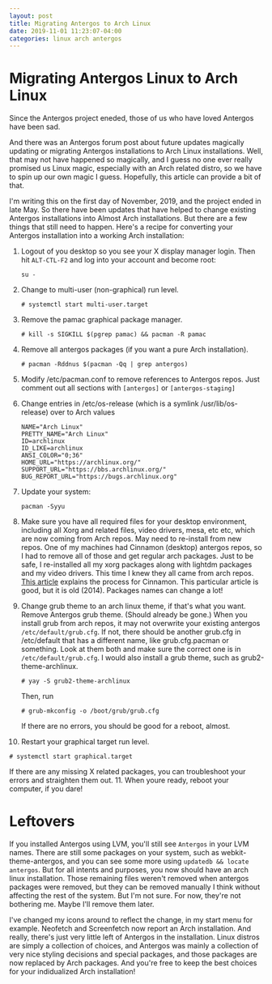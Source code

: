 ```yaml
---
layout: post
title: Migrating Antergos to Arch Linux
date: 2019-11-01 11:23:07-04:00
categories: linux arch antergos
---
```


# Migrating Antergos Linux to Arch Linux

Since the Antergos project eneded, those of us who have loved Antergos have been sad. 

And there was an Antergos forum post about future updates magically updating or migrating
Antergos installations to Arch Linux installations.  Well, that may not have happened so
magically, and I guess no one ever really promised us Linux magic, especially with an Arch
related distro, so we have to spin up our own magic I guess.  Hopefully, this article can
provide a bit of that.

I'm writing this on the first day of November, 2019, and the project ended in late May.  So there have
been updates that have helped to change existing Antergos installations into Almost Arch installations.
But there are a few things that still need to happen. Here's a recipe for converting your
Antergos installation into a working Arch installation:

1. Logout of you desktop so you see your X display manager login.  Then hit 
   ```ALT-CTL-F2``` and log into your account and become root: 
   ```
   su -
   ```
2. Change to multi-user (non-graphical) run level.
    ```
    # systemctl start multi-user.target
    ```
3. Remove the pamac graphical package manager.
    ```
    # kill -s SIGKILL $(pgrep pamac) && pacman -R pamac
    ```
4. Remove all antergos packages (if you want a pure Arch installation).
    ```
    # pacman -Rddnus $(pacman -Qq | grep antergos)
    ```
5. Modify /etc/pacman.conf to remove references to Antergos repos.
Just comment out all sections with `[antergos]` or `[antergos-staging]`

6. Change entries in /etc/os-release (which is a symlink /usr/lib/os-release) over to Arch values
    ```
    NAME="Arch Linux"
    PRETTY_NAME="Arch Linux"
    ID=archlinux
    ID_LIKE=archlinux
    ANSI_COLOR="0;36"
    HOME_URL="https://archlinux.org/"
    SUPPORT_URL="https://bbs.archlinux.org/"
    BUG_REPORT_URL="https://bugs.archlinux.org"
    ```

7. Update your system: 
    ```
    pacman -Syyu
    ```

8. Make sure you have all required files for your desktop environment, including all Xorg and related
   files, video drivers, mesa, etc etc, which are now coming from Arch repos.  May need to
   re-install from new repos.  One of my machines had Cinnamon (desktop) antergos repos, so I
   had to remove all of those and get regular arch packages.  Just to be safe, I re-installed
   all my xorg packages along with lightdm packages and my video drivers.  This time I knew
   they all came from arch repos.  
   [This article](https://www.tecmint.com/install-cinnamon-desktop-in-arch-linux)
   explains the process for Cinnamon. This particular article is good, but it is old (2014).
   Packages names can change a lot!

9. Change grub theme to an arch linux theme, if that's what you want. Remove Antergos grub
   theme.  (Should already be gone.) When you install grub from arch repos, it may not
   overwrite your existing antergos ```/etc/default/grub.cfg```.  If not, there should be
   another grub.cfg in /etc/default that has a different name, like grub.cfg.pacman or
   something.  Look at them both and make sure the correct one is in ```/etc/default/grub.cfg```.
   I would also install a grub theme, such as grub2-theme-archlinux.
   ```
   # yay -S grub2-theme-archlinux
   ```
   Then, run
   ```
   # grub-mkconfig -o /boot/grub/grub.cfg
   ```
   If there are no errors, you should be good for a reboot, almost. 
10. Restart your graphical target run level.
```
# systemctl start graphical.target
```
   If there are any missing X related packages, you can troubleshoot your errors and
   straighten them out.
11. When youre ready, reboot your computer, if you dare!

# Leftovers

If you installed Antergos using LVM, you'll still see `Antergos` in your LVM names.  There
are still some packages on your system, such as webkit-theme-antergos, and you can see some
more using ```updatedb && locate antergos```.  But for all intents and purposes, you now
should have an arch linux installation.  Those remaining files weren't removed when antergos
packages were removed, but they can be removed manually I think without affecting the rest of
the system.  But I'm not sure.  For now, they're not bothering me.  Maybe I'll remove them
later.

I've changed my icons around to reflect the change, in my start menu for example.  Neofetch
and Screenfetch now report an Arch installation.  And really, there's just very little left
of Antergos in the installation.  Linux distros are simply a collection of choices, and
Antergos was mainly a collection of very nice styling decisions and special packages, and
those packages are now replaced by Arch packages.  And you're free to keep the best choices
for your indidualized Arch installation!




